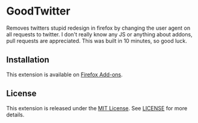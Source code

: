 # GoodTwitter
Removes twitters stupid redesign in firefox by changing the user agent on all requests to twitter.
I don't really know any JS or anything about addons, pull requests are appreciated.
This was built in 10 minutes, so good luck.

## Installation
This extension is available on [Firefox Add-ons](https://addons.mozilla.org/addon/goodtwitter).

## License
This extension is released under the [MIT License](https://opensource.org/licenses/MIT).
See [LICENSE](LICENSE) for more details.
